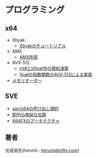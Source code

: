 # プログラミング

## x64

- Xbyak
  - [Xbyakのチュートリアル](x64/xbyak.md)
- AMX
  - [AMX所感](x64/amx.md)
- AVX-512
  - [int8とbfloat16の積和演算](x64/int8-bfloat16.md)
  - [floatの指数関数のAVX-512による実装](x64/exp.md)
- [メモリオーダー](https://github.com/herumi/misc/blob/master/cpp/fence.md)

## SVE

- [aarch64の呼び出し規約](aarch64/convension.md)
- [配列の単純な加算](aarch64/sum.md)
- [A64FXのアーキテクチャ](aarch64/a64fx.md)

## 著者

光成滋生(herumi : herumi@nifty.com)
